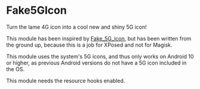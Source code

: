 # Fake5GIcon

Turn the lame 4G icon into a cool new and shiny 5G icon!

This module has been inspired by [Fake_5G_icon](https://github.com/E7KMbb/Fake_5G_icon), but has been written from the ground up, because this is a job for XPosed and not for Magisk.

This module uses the system's 5G icons, and thus only works on Android 10 or higher, as previous Android versions do not have a 5G icon included in the OS.

This module needs the resource hooks enabled.
